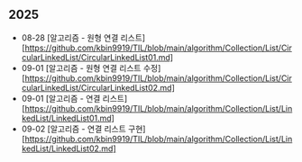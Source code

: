 ## 2025

* 08-28 [알고리즘 - 원형 연결 리스트][https://github.com/kbin9919/TIL/blob/main/algorithm/Collection/List/CircularLinkedList/CircularLinkedList01.md]
* 09-01 [알고리즘 - 원형 연결 리스트 수정][https://github.com/kbin9919/TIL/blob/main/algorithm/Collection/List/CircularLinkedList/CircularLinkedList02.md]
* 09-01 [알고리즘 - 연결 리스트][https://github.com/kbin9919/TIL/blob/main/algorithm/Collection/List/LinkedList/LinkedList01.md]
* 09-02 [알고리즘 - 연결 리스트 구현][https://github.com/kbin9919/TIL/blob/main/algorithm/Collection/List/LinkedList/LinkedList02.md]
